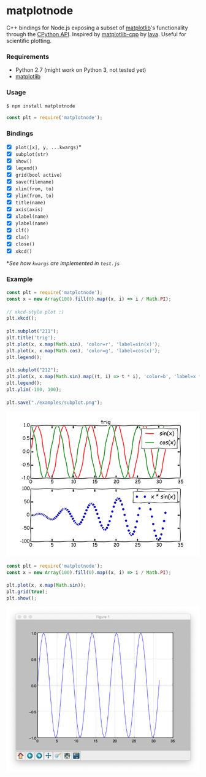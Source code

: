 # matplotnode

C++ bindings for Node.js exposing a subset of [matplotlib](http://matplotlib.org/)'s functionality through the [CPython API](https://docs.python.org/2/extending/embedding.html). Inspired by [matplotlib-cpp](https://github.com/lava/matplotlib-cpp) by [lava](https://github.com/lava). Useful for scientific plotting.

### Requirements

* Python 2.7 (might work on Python 3, not tested yet)
* [matplotlib](http://matplotlib.org/)

### Usage

```bash
$ npm install matplotnode
```

```javascript
const plt = require('matplotnode');
```

### Bindings

- [x] `plot([x], y, ...kwargs)`*
- [x] `subplot(str)`
- [x] `show()`
- [x] `legend()`
- [x] `grid(bool active)`
- [x] `save(filename)`
- [x] `xlim(from, to)`
- [x] `ylim(from, to)`
- [x] `title(name)`
- [x] `axis(axis)`
- [x] `xlabel(name)`
- [x] `ylabel(name)`
- [x] `clf()`
- [x] `cla()`
- [x] `close()`
- [x] `xkcd()`

**See how `kwargs` are implemented in `test.js`*

### Example

```javascript
const plt = require('matplotnode');
const x = new Array(100).fill(0).map((x, i) => i / Math.PI);

// xkcd-style plot :)
plt.xkcd();

plt.subplot("211");
plt.title('trig');
plt.plot(x, x.map(Math.sin), 'color=r', 'label=sin(x)');
plt.plot(x, x.map(Math.cos), 'color=g', 'label=cos(x)');
plt.legend();

plt.subplot("212");
plt.plot(x, x.map(Math.sin).map((t, i) => t * i), 'color=b', 'label=x * sin(x)', 'marker=o', 'linestyle=None');
plt.legend();
plt.ylim(-100, 100);

plt.save("./examples/subplot.png");
```

![subplot example](examples/subplot.png)


```javascript
const plt = require('matplotnode');
const x = new Array(100).fill(0).map((x, i) => i / Math.PI);

plt.plot(x, x.map(Math.sin));
plt.grid(true);
plt.show();
```

![show example](examples/show.png)
